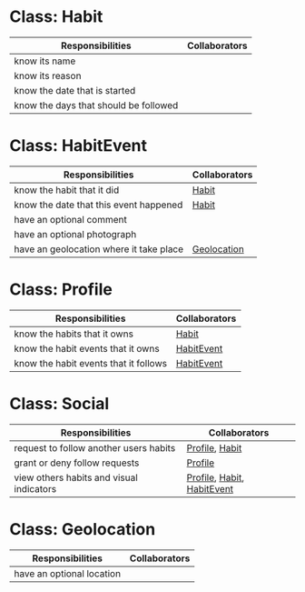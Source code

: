 # <a name="habit"></a>Class: Habit

| Responsibilities                      | Collaborators |
| ------------------------------------- | ------------- |
| know its name                         |               |
| know its reason                       |               |
| know the date that is started         |               |
| know the days that should be followed |               |

# <a name="habit-event"></a>Class: HabitEvent

| Responsibilities                        | Collaborators               |
| --------------------------------------- | --------------------------- |
| know the habit that it did              | [Habit](#habit)             |
| know the date that this event happened  | [Habit](#habit)             |
| have an optional comment                |                             |
| have an optional photograph             |                             |
| have an geolocation where it take place | [Geolocation](#geolocation) |

# <a name="profile"></a>Class: Profile

| Responsibilities                      | Collaborators              |
| ------------------------------------- | -------------------------- |
| know the habits that it owns          | [Habit](#habit)            |
| know the habit events that it owns    | [HabitEvent](#habit-event) |
| know the habit events that it follows | [HabitEvent](#habit-event) |

# <a name="social"></a>Class: Social
| Responsibilities                         | Collaborators                                                    |
| ---------------------------------------- | ---------------------------------------------------------------- |
| request to follow another users habits   | [Profile](#profile), [Habit](#habit)                             |
| grant or deny follow requests            | [Profile](#profile)                                              |
| view others habits and visual indicators | [Profile](#profile), [Habit](#habit), [HabitEvent](#habit-event) |

# <a name="geolocation"></a>Class: Geolocation

| Responsibilities          | Collaborators |
| ------------------------- | ------------- |
| have an optional location |               |